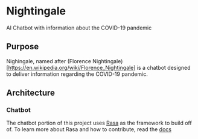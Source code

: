 # Nightingale
AI Chatbot with information about the COVID-19 pandemic

## Purpose

Nighingale, named after (Florence Nightingale)[https://en.wikipedia.org/wiki/Florence_Nightingale] is a chatbot designed to deliver information regarding the COVID-19 pandemic.

## Architecture

### Chatbot

The chatbot portion of this project uses [Rasa](https://rasa.com/) as the framework to build off of. To learn more about Rasa and how to contribute, read the [docs](https://rasa.com/docs/)
